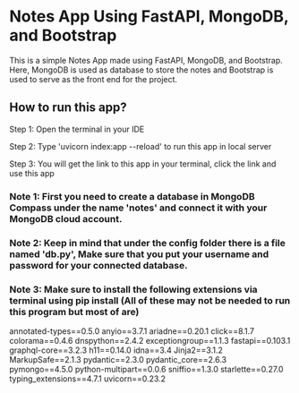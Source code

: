 # Notes App Using FastAPI, MongoDB, and Bootstrap
This is a simple Notes App made using FastAPI, MongoDB, and Bootstrap. 
Here, MongoDB is used as database to store the notes and Bootstrap is used to serve as the front end for the project.

## How to run this app?
Step 1: 
Open the terminal in your IDE

Step 2: 
Type 'uvicorn index:app --reload' to run this app in local server

Step 3: 
You will get the link to this app in your terminal, click the link and use this app


### Note 1: First you need to create a database in MongoDB Compass under the name 'notes' and connect it with your MongoDB cloud account. 
### Note 2: Keep in mind that under the config folder there is a file named 'db.py', Make sure that you put your username and password for your connected database. 

### Note 3: Make sure to install the following extensions via terminal using pip install (All of these may not be needed to run this program but most of are)
annotated-types==0.5.0
anyio==3.7.1
ariadne==0.20.1
click==8.1.7
colorama==0.4.6
dnspython==2.4.2
exceptiongroup==1.1.3
fastapi==0.103.1
graphql-core==3.2.3
h11==0.14.0
idna==3.4
Jinja2==3.1.2
MarkupSafe==2.1.3
pydantic==2.3.0
pydantic_core==2.6.3
pymongo==4.5.0
python-multipart==0.0.6
sniffio==1.3.0
starlette==0.27.0
typing_extensions==4.7.1
uvicorn==0.23.2
